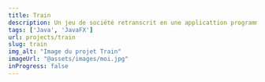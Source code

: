 ```yaml
---
title: Train
description: Un jeu de société retranscrit en une applicattion programmer en java et javaFX.
tags: ['Java', 'JavaFX']
url: projects/train
slug: train
img_alt: "Image du projet Train"
imageUrl: "@assets/images/moi.jpg"
inProgress: false
---
```

